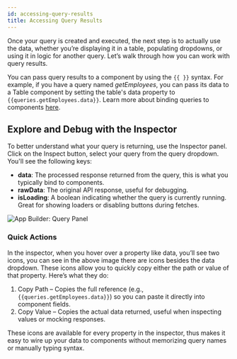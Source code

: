 ```yaml
---
id: accessing-query-results
title: Accessing Query Results
---
```


Once your query is created and executed, the next step is to actually use the data, whether you’re displaying it in a table, populating dropdowns, or using it in logic for another query. Let’s walk through how you can work with query results.

You can pass query results to a component by using the `{{ }}` syntax. For example, if you have a query named *getEmployees*, you can pass its data to a Table component by setting the table's data property to `{{queries.getEmployees.data}}`. Learn more about binding queries to components [here](/docs/app-builder/connecting-with-data-sources/binding-data-to-components).

## Explore and Debug with the Inspector

To better understand what your query is returning, use the Inspector panel. Click on the Inspect button, select your query from the query dropdown. You'll see the following keys:
-	**data**: The processed response returned from the query, this is what you typically bind to components.
-	**rawData**: The original API response, useful for debugging.
-	**isLoading**: A boolean indicating whether the query is currently running. Great for showing loaders or disabling buttons during fetches.

<img className="screenshot-full img-m" src="/img/app-builder/accessing-query-data/inspector.png" alt="App Builder: Query Panel"/>


### Quick Actions
In the inspector, when you hover over a property like data, you’ll see two icons, you can see in the above image there are icons besides the data dropdown. These icons allow you to quickly copy either the path or value of that property. Here’s what they do:
1. Copy Path – Copies the full reference (e.g., `{{queries.getEmployees.data}}`) so you can paste it directly into component fields.
2. Copy Value – Copies the actual data returned, useful when inspecting values or mocking responses.

These icons are available for every property in the inspector, thus makes it easy to wire up your data to components without memorizing query names or manually typing syntax.




